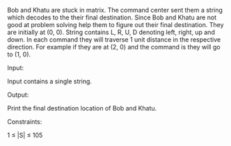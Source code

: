 Bob and Khatu are stuck in matrix. The command center sent them a string which decodes to the their final destination. Since Bob and Khatu are not good at problem solving help them to figure out their final destination. They are initially at (0, 0). String contains L, R, U, D denoting left, right, up and down. In each command they will traverse 1 unit distance in the respective direction. For example if they are at (2, 0) and the command is they will go to (1, 0).

Input:

Input contains a single string.

Output:

Print the final destination location of Bob and Khatu.

Constraints:

1 ≤ |S| ≤ 105
